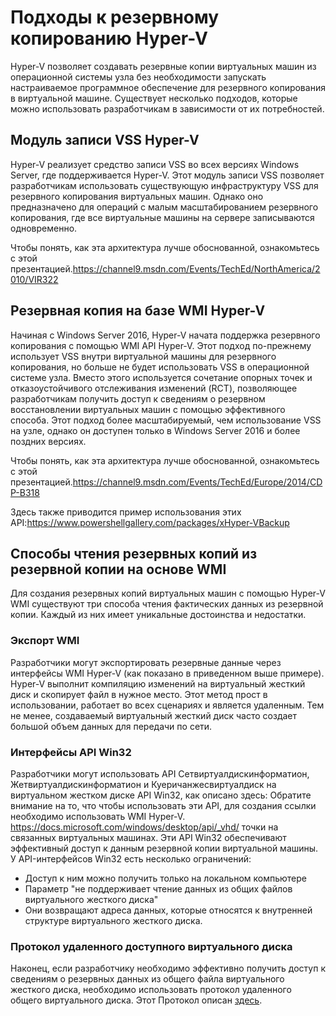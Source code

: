 # <a name="hyper-v-backup-approaches"></a>Подходы к резервному копированию Hyper-V
Hyper-V позволяет создавать резервные копии виртуальных машин из операционной системы узла без необходимости запускать настраиваемое программное обеспечение для резервного копирования в виртуальной машине.  Существует несколько подходов, которые можно использовать разработчикам в зависимости от их потребностей.
## <a name="hyper-v-vss-writer"></a>Модуль записи VSS Hyper-V
Hyper-V реализует средство записи VSS во всех версиях Windows Server, где поддерживается Hyper-V.  Этот модуль записи VSS позволяет разработчикам использовать существующую инфраструктуру VSS для резервного копирования виртуальных машин.  Однако оно предназначено для операций с малым масштабированием резервного копирования, где все виртуальные машины на сервере записываются одновременно.

Чтобы понять, как эта архитектура лучше обоснованной, ознакомьтесь с этой презентацией.https://channel9.msdn.com/Events/TechEd/NorthAmerica/2010/VIR322
## <a name="hyper-v-wmi-based-backup"></a>Резервная копия на базе WMI Hyper-V
Начиная с Windows Server 2016, Hyper-V начата поддержка резервного копирования с помощью WMI API Hyper-V.  Этот подход по-прежнему использует VSS внутри виртуальной машины для резервного копирования, но больше не будет использовать VSS в операционной системе узла.  Вместо этого используется сочетание опорных точек и отказоустойчивого отслеживания изменений (RCT), позволяющее разработчикам получить доступ к сведениям о резервном восстановлении виртуальных машин с помощью эффективного способа.  Этот подход более масштабируемый, чем использование VSS на узле, однако он доступен только в Windows Server 2016 и более поздних версиях.

Чтобы понять, как эта архитектура лучше обоснованной, ознакомьтесь с этой презентацией.https://channel9.msdn.com/Events/TechEd/Europe/2014/CDP-B318 

Здесь также приводится пример использования этих API:https://www.powershellgallery.com/packages/xHyper-VBackup
## <a name="methods-for-reading-backups-from-wmi-based-backup"></a>Способы чтения резервных копий из резервной копии на основе WMI
Для создания резервных копий виртуальных машин с помощью Hyper-V WMI существуют три способа чтения фактических данных из резервной копии.  Каждый из них имеет уникальные достоинства и недостатки.
### <a name="wmi-export"></a>Экспорт WMI
Разработчики могут экспортировать резервные данные через интерфейсы WMI Hyper-V (как показано в приведенном выше примере).  Hyper-V выполнит компиляцию изменений на виртуальный жесткий диск и скопирует файл в нужное место.  Этот метод прост в использовании, работает во всех сценариях и является удаленным.  Тем не менее, создаваемый виртуальный жесткий диск часто создает большой объем данных для передачи по сети.
### <a name="win32-apis"></a>Интерфейсы API Win32
Разработчики могут использовать API Сетвиртуалдискинформатион, Жетвиртуалдискинформатион и Куеричанжесвиртуалдиск на виртуальном жестком диске API Win32, как описано здесь: Обратите внимание на то, что чтобы использовать эти API, для создания ссылки необходимо использовать WMI Hyper-V. https://docs.microsoft.com/windows/desktop/api/_vhd/ точки на связанных виртуальных машинах.  Эти API Win32 обеспечивают эффективный доступ к данным резервной копии виртуальной машины.  У API-интерфейсов Win32 есть несколько ограничений:
*   Доступ к ним можно получить только на локальном компьютере
*   Параметр "не поддерживает чтение данных из общих файлов виртуального жесткого диска"
*   Они возвращают адреса данных, которые относятся к внутренней структуре виртуального жесткого диска.

### <a name="remote-shared-virtual-disk-protocol"></a>Протокол удаленного доступного виртуального диска
Наконец, если разработчику необходимо эффективно получить доступ к сведениям о резервных данных из общего файла виртуального жесткого диска, необходимо использовать протокол удаленного общего виртуального диска.  Этот Протокол описан [здесь](https://docs.microsoft.com/openspecs/windows_protocols/ms-rsvd/c865c326-47d6-4a91-a62d-0e8f26007d15).
